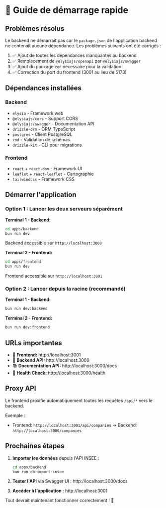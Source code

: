# 🚀 Guide de démarrage rapide

## Problèmes résolus

Le backend ne démarrait pas car le `package.json` de l'application backend ne contenait aucune dépendance. Les problèmes suivants ont été corrigés :

1. ✅ Ajout de toutes les dépendances manquantes au backend
2. ✅ Remplacement de `@elysiajs/openapi` par `@elysiajs/swagger`
3. ✅ Ajout du package `zod` nécessaire pour la validation
4. ✅ Correction du port du frontend (3001 au lieu de 5173)

## Dépendances installées

### Backend
- `elysia` - Framework web
- `@elysiajs/cors` - Support CORS
- `@elysiajs/swagger` - Documentation API
- `drizzle-orm` - ORM TypeScript
- `postgres` - Client PostgreSQL
- `zod` - Validation de schémas
- `drizzle-kit` - CLI pour migrations

### Frontend
- `react` + `react-dom` - Framework UI
- `leaflet` + `react-leaflet` - Cartographie
- `tailwindcss` - Framework CSS

## Démarrer l'application

### Option 1 : Lancer les deux serveurs séparément

**Terminal 1 - Backend:**
```bash
cd apps/backend
bun run dev
```
Backend accessible sur `http://localhost:3000`

**Terminal 2 - Frontend:**
```bash
cd apps/frontend
bun run dev
```
Frontend accessible sur `http://localhost:3001`

### Option 2 : Lancer depuis la racine (recommandé)

**Terminal 1 - Backend:**
```bash
bun run dev:backend
```

**Terminal 2 - Frontend:**
```bash
bun run dev:frontend
```

## URLs importantes

- 🎨 **Frontend:** http://localhost:3001
- 📡 **Backend API:** http://localhost:3000
- 📚 **Documentation API:** http://localhost:3000/docs
- 🏥 **Health Check:** http://localhost:3000/health

## Proxy API

Le frontend proxifie automatiquement toutes les requêtes `/api/*` vers le backend.

Exemple :
- Frontend: `http://localhost:3001/api/companies` → Backend: `http://localhost:3000/companies`

## Prochaines étapes

1. **Importer les données** depuis l'API INSEE :
   ```bash
   cd apps/backend
   bun run db:import-insee
   ```

2. **Tester l'API** via Swagger UI :
   http://localhost:3000/docs

3. **Accéder à l'application** :
   http://localhost:3001

Tout devrait maintenant fonctionner correctement ! 🎉
